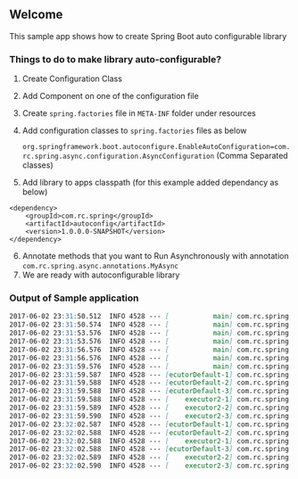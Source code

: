 ## Welcome

This sample app shows how to create Spring Boot auto configurable library

### Things to do to make library auto-configurable?

1. Create Configuration Class
2. Add Component on one of the configuration file <br> 
3. Create `spring.factories` file in `META-INF` folder under resources
4. Add configuration classes to  `spring.factories` files as below

   `org.springframework.boot.autoconfigure.EnableAutoConfiguration=com.rc.spring.async.configuration.AsyncConfiguration`
   (Comma Separated classes)

5. Add library to apps classpath (for this example added dependancy as below)
 
 ```
 <dependency>
     <groupId>com.rc.spring</groupId>
     <artifactId>autoconfig</artifactId>
     <version>1.0.0.0-SNAPSHOT</version>
 </dependency>
 ```
6. Annotate methods that you want to Run Asynchronously with annotation `com.rc.spring.async.annotations.MyAsync` 
7. We are ready with autoconfigurable library

### Output of Sample application

```markdown
2017-06-02 23:31:50.512  INFO 4528 --- [           main] com.rc.spring.app.AppMain                : Started AppMain in 5.934 seconds (JVM running for 6.771)
2017-06-02 23:31:50.574  INFO 4528 --- [           main] com.rc.spring.app.service.TestService    : Running slowMethodWithoutAnnotation
2017-06-02 23:31:53.576  INFO 4528 --- [           main] com.rc.spring.app.service.TestService    : Finished slowMethodWithoutAnnotation
2017-06-02 23:31:53.576  INFO 4528 --- [           main] com.rc.spring.app.service.TestService    : Running slowMethodWithoutAnnotation
2017-06-02 23:31:56.576  INFO 4528 --- [           main] com.rc.spring.app.service.TestService    : Finished slowMethodWithoutAnnotation
2017-06-02 23:31:56.576  INFO 4528 --- [           main] com.rc.spring.app.service.TestService    : Running slowMethodWithoutAnnotation
2017-06-02 23:31:59.576  INFO 4528 --- [           main] com.rc.spring.app.service.TestService    : Finished slowMethodWithoutAnnotation
2017-06-02 23:31:59.587  INFO 4528 --- [ecutorDefault-1] com.rc.spring.app.service.TestService    : Running slowMethodWithAnnotationWithoutParam
2017-06-02 23:31:59.588  INFO 4528 --- [ecutorDefault-2] com.rc.spring.app.service.TestService    : Running slowMethodWithAnnotationWithoutParam
2017-06-02 23:31:59.588  INFO 4528 --- [ecutorDefault-3] com.rc.spring.app.service.TestService    : Running slowMethodWithAnnotationWithoutParam
2017-06-02 23:31:59.588  INFO 4528 --- [    executor2-1] com.rc.spring.app.service.TestService    : Running slowMethodWithAnnotationWithParam
2017-06-02 23:31:59.589  INFO 4528 --- [    executor2-2] com.rc.spring.app.service.TestService    : Running slowMethodWithAnnotationWithParam
2017-06-02 23:31:59.590  INFO 4528 --- [    executor2-3] com.rc.spring.app.service.TestService    : Running slowMethodWithAnnotationWithParam
2017-06-02 23:32:02.587  INFO 4528 --- [ecutorDefault-1] com.rc.spring.app.service.TestService    : Finished slowMethodWithAnnotationWithoutParam
2017-06-02 23:32:02.588  INFO 4528 --- [ecutorDefault-2] com.rc.spring.app.service.TestService    : Finished slowMethodWithAnnotationWithoutParam
2017-06-02 23:32:02.588  INFO 4528 --- [    executor2-1] com.rc.spring.app.service.TestService    : Finished slowMethodWithAnnotationWithParam
2017-06-02 23:32:02.588  INFO 4528 --- [ecutorDefault-3] com.rc.spring.app.service.TestService    : Finished slowMethodWithAnnotationWithoutParam
2017-06-02 23:32:02.589  INFO 4528 --- [    executor2-2] com.rc.spring.app.service.TestService    : Finished slowMethodWithAnnotationWithParam
2017-06-02 23:32:02.590  INFO 4528 --- [    executor2-3] com.rc.spring.app.service.TestService    : Finished slowMethodWithAnnotationWithParam

```

